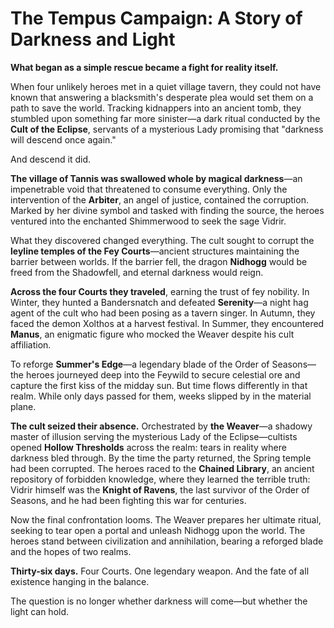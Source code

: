 # The Tempus Campaign: A Story of Darkness and Light

**What began as a simple rescue became a fight for reality itself.**

When four unlikely heroes met in a quiet village tavern, they could not have known that answering a blacksmith's desperate plea would set them on a path to save the world. Tracking kidnappers into an ancient tomb, they stumbled upon something far more sinister—a dark ritual conducted by the **Cult of the Eclipse**, servants of a mysterious Lady promising that "darkness will descend once again."

And descend it did.

**The village of Tannis was swallowed whole by magical darkness**—an impenetrable void that threatened to consume everything. Only the intervention of the **Arbiter**, an angel of justice, contained the corruption. Marked by her divine symbol and tasked with finding the source, the heroes ventured into the enchanted Shimmerwood to seek the sage Vidrir.

What they discovered changed everything. The cult sought to corrupt the **leyline temples of the Fey Courts**—ancient structures maintaining the barrier between worlds. If the barrier fell, the dragon **Nidhogg** would be freed from the Shadowfell, and eternal darkness would reign.

**Across the four Courts they traveled**, earning the trust of fey nobility. In Winter, they hunted a Bandersnatch and defeated **Serenity**—a night hag agent of the cult who had been posing as a tavern singer. In Autumn, they faced the demon Xolthos at a harvest festival. In Summer, they encountered **Manus**, an enigmatic figure who mocked the Weaver despite his cult affiliation.

To reforge **Summer's Edge**—a legendary blade of the Order of Seasons—the heroes journeyed deep into the Feywild to secure celestial ore and capture the first kiss of the midday sun. But time flows differently in that realm. While only days passed for them, weeks slipped by in the material plane.

**The cult seized their absence.** Orchestrated by **the Weaver**—a shadowy master of illusion serving the mysterious Lady of the Eclipse—cultists opened **Hollow Thresholds** across the realm: tears in reality where darkness bled through. By the time the party returned, the Spring temple had been corrupted. The heroes raced to the **Chained Library**, an ancient repository of forbidden knowledge, where they learned the terrible truth: Vidrir himself was the **Knight of Ravens**, the last survivor of the Order of Seasons, and he had been fighting this war for centuries.

Now the final confrontation looms. The Weaver prepares her ultimate ritual, seeking to tear open a portal and unleash Nidhogg upon the world. The heroes stand between civilization and annihilation, bearing a reforged blade and the hopes of two realms.

**Thirty-six days.** Four Courts. One legendary weapon. And the fate of all existence hanging in the balance.

The question is no longer whether darkness will come—but whether the light can hold.
